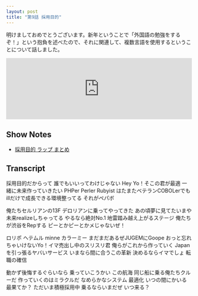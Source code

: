 ```yaml
---
layout: post
title: "第9話 採用目的"
---
```


明けましておめでとうございます。新年ということで「外国語の勉強をするぞ！」という抱負を述べたので、それに関連して、複数言語を使用するということについて話しました。

<iframe width="100%" height="166" scrolling="no" frameborder="no" src="https://w.soundcloud.com/player/?url=https%3A//api.soundcloud.com/tracks/252187957&amp;color=ff5500&amp;auto_play=false&amp;hide_related=false&amp;show_comments=true&amp;show_user=true&amp;show_reposts=false"></iframe> 

## Show Notes

* [採用目的 ラップ まとめ](http://asonas.hatenablog.com/entry/2016/03/14/234324)

## Transcript

採用目的だからって 誰でもいいってわけじゃない
Hey Yo！そこの君が最適 一緒に未来作っていきたい
PHPer Perler Rubyist はたまたベテランCOBOLerでも
illだけで成長できる環境整ってる それがペパボ

俺たちセルリアンの13F デロリアンに乗ってやってきた
あの頃夢に見てたいまや 未来realizeしちゃってる
やるなら絶対No.1 地雷踏み越え上がるステージ
俺たちが渋谷をRepする ピーとかピーとかメじゃないぜ！

ロリポ ヘテムル minne カラーミー まだまだあるぜJUGEMにGoope
おっと忘れちゃいけないYo！イマ売出し中のスリスリ君
俺らがこれから作っていく Japanを引っ張るヤバいサービス
いまなら間に合うこの革新 決めるならイマでしょ 転職の確信

動かず後悔するぐらいなら 乗っていこうかい この航海
同じ船に乗る俺たちクルーだ 作っていくのはミラクルだ
なめらかなシステム 最適化 いつの間にかいる 最果てか？
ただいま積極採用中 乗るならいまだぜ いつ来る？
